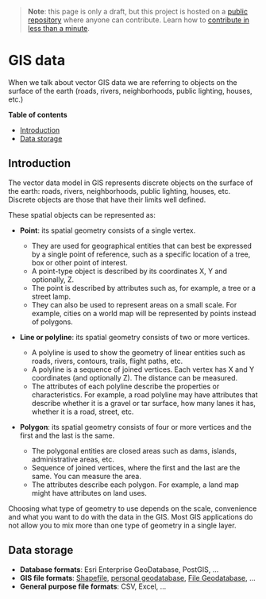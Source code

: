 > **Note**: this page is only a draft, but this project is hosted on a [public repository](https://github.com/hhkaos/awesome-arcgis) where anyone can contribute. Learn how to [contribute in less than a minute](https://github.com/hhkaos/awesome-arcgis/blob/master/CONTRIBUTING.md#contributions).

# GIS data

When we talk about vector GIS data we are referring to objects on the surface of the earth (roads, rivers, neighborhoods, public lighting, houses, etc.)

<!-- START doctoc generated TOC please keep comment here to allow auto update -->
<!-- DON'T EDIT THIS SECTION, INSTEAD RE-RUN doctoc TO UPDATE -->
**Table of contents**

- [Introduction](#introduction)
- [Data storage](#data-storage)

<!-- END doctoc generated TOC please keep comment here to allow auto update -->

## Introduction

The vector data model in GIS represents discrete objects on the surface of the earth: roads, rivers, neighborhoods, public lighting, houses, etc. Discrete objects are those that have their limits well defined.

These spatial objects can be represented as:

* **Point**: its spatial geometry consists of a single vertex.
    * They are used for geographical entities that can best be expressed by a single point of reference, such as a specific location of a tree, box or other point of interest.
    * A point-type object is described by its coordinates X, Y and optionally, Z.
    * The point is described by attributes such as, for example, a tree or a street lamp.
    * They can also be used to represent areas on a small scale. For example, cities on a world map will be represented by points instead of polygons.

* **Line or polyline**: its spatial geometry consists of two or more vertices.
    * A polyline is used to show the geometry of linear entities such as roads, rivers, contours, trails, flight paths, etc.
    * A polyline is a sequence of joined vertices. Each vertex has X and Y coordinates (and optionally Z). The distance can be measured.
    * The attributes of each polyline describe the properties or characteristics. For example, a road polyline may have attributes that describe whether it is a gravel or tar surface, how many lanes it has, whether it is a road, street, etc.

* **Polygon**: its spatial geometry consists of four or more vertices and the first and the last is the same.
    * The polygonal entities are closed areas such as dams, islands, administrative areas, etc.
    * Sequence of joined vertices, where the first and the last are the same. You can measure the area.
    * The attributes describe each polygon. For example, a land map might have attributes on land uses.

Choosing what type of geometry to use depends on the scale, convenience and what you want to do with the data in the GIS.
Most GIS applications do not allow you to mix more than one type of geometry in a single layer.

## Data storage

* **Database formats**: Esri Enterprise GeoDatabase, PostGIS, ...
* **GIS file formats**: [Shapefile](../../../data-storage/file-formats/shapefile/README.md), [personal geodatabase](../../../data-storage/file-formats/mdb/README.md), [File Geodatabase](../../../data-storage/file-formats/gdb/README.md), ...
* **General purpose file formats**: CSV,  Excel, ...
